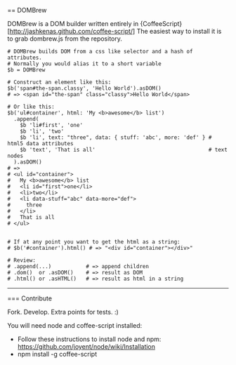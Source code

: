 == DOMBrew

DOMBrew is a DOM builder written entirely in {CoffeeScript}[http://jashkenas.github.com/coffee-script/]
The easiest way to install it is to grab dombrew.js from the repository.

    # DOMBrew builds DOM from a css like selector and a hash of attributes.
    # Normally you would alias it to a short variable
    $b = DOMBrew

    # Construct an element like this:
    $b('span#the-span.classy', 'Hello World').asDOM()
    # => <span id="the-span" class="classy">Hello World</span>

    # Or like this:
    $b('ul#container', html: 'My <b>awesome</b> list')
      .append(
        $b 'li#first', 'one'
        $b 'li', 'two'
        $b 'li', text: "three", data: { stuff: 'abc', more: 'def' } # html5 data attributes
        $b 'text', 'That is all'                                    # text nodes
      ).asDOM()
    # =>
    # <ul id=​"container">​
    #   My <b>​awesome​</b>​ list
    #   <li id="first">​one​</li>​
    #   <li>​two​</li>​
    #   <li data-stuff=​"abc" data-more=​"def">
    #     ​three
    #   ​</li>​
    #   That is all
    # </ul>​


    # If at any point you want to get the html as a string:
    # $b('#container').html() # => "<div id="container"></div>"

    # Review:
    # .append(...)           # => append children
    # .dom()  or .asDOM()    # => result as DOM
    # .html() or .asHTML()   # => result as html in a string

---
=== Contribute

Fork. Develop. Extra points for tests. :)

You will need node and coffee-script installed:

* Follow these instructions to install node and npm: https://github.com/joyent/node/wiki/Installation
* npm install -g coffee-script
